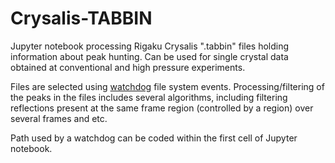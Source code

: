 # Crysalis-TABBIN
Jupyter notebook processing Rigaku Crysalis ".tabbin" files holding information about peak hunting.
Can be used for single crystal data obtained at conventional and high pressure experiments.

Files are selected using [watchdog](https://github.com/gorakhargosh/watchdog "Python Watchdog") file system events. 
Processing/filtering of the peaks in the files includes several algorithms, including
filtering reflections present at the same frame region (controlled by a region) over several frames and etc.

Path used by a watchdog can be coded within the first cell of Jupyter notebook.
